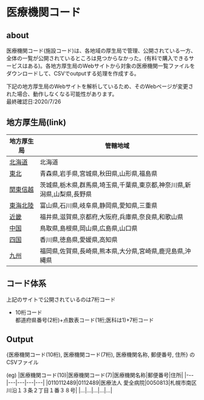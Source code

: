 
# 医療機関コード

## about
医療機関コード(施設コード)は、各地域の厚生局で管理、公開されている一方、全体の一覧が公開されているところは見つからなかった。(有料で購入できるサービスはある)。各地方厚生局のWebサイトから対象の医療機関一覧ファイルをダウンロードして、CSVでoutputする処理を作成する。

下記の地方厚生局のWebサイトを解析しているため、そのWebページが変更された場合、動作しなくなる可能性があります。  
最終確認日:2020/7/26

## 地方厚生局(link)

|地方厚生局|管轄地域|
|---|---|
|[北海道]("https://kouseikyoku.mhlw.go.jp/hokkaido/gyomu/gyomu/hoken_kikan/code_ichiran.html")|北海道|
|[東北](https://kouseikyoku.mhlw.go.jp/tohoku/gyomu/gyomu/hoken_kikan/itiran.html)|青森県,岩手県,宮城県,秋田県,山形県,福島県|
|[関東信越](https://kouseikyoku.mhlw.go.jp/kantoshinetsu/chousa/shitei.html)|茨城県,栃木県,群馬県,埼玉県,千葉県,東京都,神奈川県,新潟県,山梨県,長野県|
|[東海北陸](https://kouseikyoku.mhlw.go.jp/tokaihokuriku/gyomu/gyomu/hoken_kikan/shitei.html)|富山県,石川県,岐阜県,静岡県,愛知県,三重県|
|[近畿](https://kouseikyoku.mhlw.go.jp/kinki/tyousa/shinkishitei.html)|福井県,滋賀県,京都府,大阪府,兵庫県,奈良県,和歌山県|
|[中国](https://kouseikyoku.mhlw.go.jp/chugokushikoku/chousaka/iryoukikanshitei.html)|鳥取県,島根県,岡山県,広島県,山口県|
|[四国](https://kouseikyoku.mhlw.go.jp/shikoku/gyomu/gyomu/hoken_kikan/shitei/index.html)|香川県,徳島県,愛媛県,高知県|
|[九州](https://kouseikyoku.mhlw.go.jp/kyushu/gyomu/gyomu/hoken_kikan/index.html)|福岡県,佐賀県,長崎県,熊本県,大分県,宮崎県,鹿児島県,沖縄県|

## コード体系
上記のサイトで公開されているのは7桁コード

* 10桁コード  
    都道府県番号(2桁)+点数表コード(1桁;医科は1)+7桁コード  

## Output
{医療機関コード(10桁), 医療機関コード(7桁), 医療機関名称, 郵便番号, 住所}
のCSVファイル

(eg)
|医療機関コード(10)|医療機関コード(7)|医療機関名称|郵便番号|住所|
|---|---|---|---|---|
|0110112489|0112489|医療法人 愛全病院|0050813|札幌市南区川沿１３条２丁目１番３８号|
|...|...|...|...|...|
